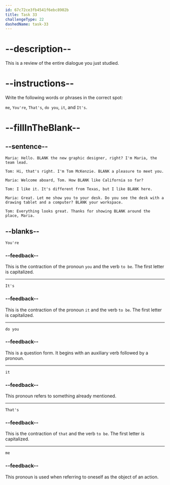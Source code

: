 ```yaml
---
id: 67c72ce3fb4541f6ebc8902b
title: Task 33
challengeType: 22
dashedName: task-33
---
```


<!-- REVIEW -->

# --description--

This is a review of the entire dialogue you just studied.

# --instructions--

Write the following words or phrases in the correct spot:

`me`, `You're`, `That's`, `do you`, `it`, and `It's`.

# --fillInTheBlank--

## --sentence--

`Maria: Hello. BLANK the new graphic designer, right? I'm Maria, the team lead.`

`Tom: Hi, that's right. I'm Tom McKenzie. BLANK a pleasure to meet you.`

`Maria: Welcome aboard, Tom. How BLANK like California so far?`

`Tom: I like it. It's different from Texas, but I like BLANK here.`

`Maria: Great. Let me show you to your desk. Do you see the desk with a drawing tablet and a computer? BLANK your workspace.`

`Tom: Everything looks great. Thanks for showing BLANK around the place, Maria.`

## --blanks--

`You're`

### --feedback--

This is the contraction of the pronoun `you` and the verb `to be`. The first letter is capitalized.

---

`It's`

### --feedback--

This is the contraction of the pronoun `it` and the verb `to be`. The first letter is capitalized.

---

`do you`

### --feedback--

This is a question form. It begins with an auxiliary verb followed by a pronoun.

---

`it`

### --feedback--

This pronoun refers to something already mentioned.

---

`That's`

### --feedback--

This is the contraction of `that` and the verb `to be`. The first letter is capitalized.

---

`me`

### --feedback--

This pronoun is used when referring to oneself as the object of an action.
